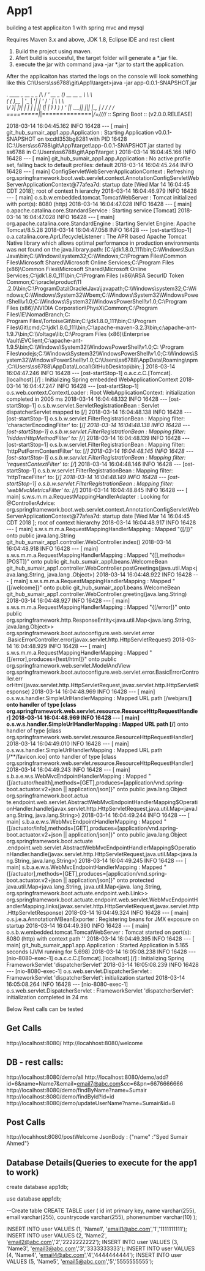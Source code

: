 # App1
building a test applicaiton 1 with spring mvc and mysql

Requires Maven 3.x and above, JDK 1.8, Eclipse IDE and rest client

1. Build the project using maven.
2. Afert build is succesful, the target folder will generate a *.jar file.
3. execute the jar with command java -jar *.jar to start the application.

After the applicaiton has started the logs on the console will look something like this
C:\Users\ss6788\git\App1\target>java -jar app-0.0.1-SNAPSHOT.jar

  .   ____          _            __ _ _
 /\\ / ___'_ __ _ _(_)_ __  __ _ \ \ \ \
( ( )\___ | '_ | '_| | '_ \/ _` | \ \ \ \
 \\/  ___)| |_)| | | | | || (_| |  ) ) ) )
  '  |____| .__|_| |_|_| |_\__, | / / / /
 =========|_|==============|___/=/_/_/_/
 :: Spring Boot ::        (v2.0.0.RELEASE)

2018-03-14 16:04:45.162  INFO 16428 --- [           main] git_hub_sumair_app1.app.Application      : Starting Application v0.0.1-SNAPSHOT on txcdtl353bg8281 with PID 16428 (C:\Users\ss6788\git\App1\target\app-0.0.1-SNAPSHOT.jar started by ss6788 in C:\Users\ss6788\git\App1\target
)
2018-03-14 16:04:45.166  INFO 16428 --- [           main] git_hub_sumair_app1.app.Application      : No active profile set, falling back to default profiles: default
2018-03-14 16:04:45.244  INFO 16428 --- [           main] ConfigServletWebServerApplicationContext : Refreshing org.springframework.boot.web.servlet.context.AnnotationConfigServletWebServerApplicationContext@77afea7d: startup date [Wed Mar 14 16:04:45 CDT 2018]; root of context h
ierarchy
2018-03-14 16:04:46.979  INFO 16428 --- [           main] o.s.b.w.embedded.tomcat.TomcatWebServer  : Tomcat initialized with port(s): 8080 (http)
2018-03-14 16:04:47.028  INFO 16428 --- [           main] o.apache.catalina.core.StandardService   : Starting service [Tomcat]
2018-03-14 16:04:47.028  INFO 16428 --- [           main] org.apache.catalina.core.StandardEngine  : Starting Servlet Engine: Apache Tomcat/8.5.28
2018-03-14 16:04:47.058  INFO 16428 --- [ost-startStop-1] o.a.catalina.core.AprLifecycleListener   : The APR based Apache Tomcat Native library which allows optimal performance in production environments was not found on the java.library.path: [C:\jdk1.8.0_111\bin;C:\Windows\Sun\
Java\bin;C:\Windows\system32;C:\Windows;C:\Program Files\Common Files\Microsoft Shared\Microsoft Online Services;C:\Program Files (x86)\Common Files\Microsoft Shared\Microsoft Online Services;C:\jdk1.8.0_111\bin;C:\Program Files (x86)\RSA SecurID Token Common;C:\oracle\product\11
.2.0\bin;C:\ProgramData\Oracle\Java\javapath;C:\Windows\system32;C:\Windows;C:\Windows\System32\Wbem;C:\Windows\System32\WindowsPowerShell\v1.0\;C:\Windows\System32\WindowsPowerShell\v1.0\;C:\Program Files (x86)\NVIDIA Corporation\PhysX\Common;C:\Program Files\1E\NomadBranch\;C:\
Program Files\TortoiseGit\bin;C:\jdk1.8.0_111\bin;C:\Program Files\Git\cmd;C:\jdk1.8.0_111\bin;C:\apache-maven-3.2.3\bin;c:\apache-ant-1.9.7\bin;C:\Voltage\lib;C:\Program Files (x86)\Enterprise Vault\EVClient\;C:\apache-ant-1.9.5\bin;C:\Windows\System32\WindowsPowerShell\v1.0\;C:
\Program Files\nodejs\;C:\Windows\System32\WindowsPowerShell\v1.0\;C:\Windows\System32\WindowsPowerShell\v1.0\;C:\Users\ss6788\AppData\Roaming\npm;C:\Users\ss6788\AppData\Local\GitHubDesktop\bin;.]
2018-03-14 16:04:47.246  INFO 16428 --- [ost-startStop-1] o.a.c.c.C.[Tomcat].[localhost].[/]       : Initializing Spring embedded WebApplicationContext
2018-03-14 16:04:47.247  INFO 16428 --- [ost-startStop-1] o.s.web.context.ContextLoader            : Root WebApplicationContext: initialization completed in 2005 ms
2018-03-14 16:04:48.132  INFO 16428 --- [ost-startStop-1] o.s.b.w.servlet.ServletRegistrationBean  : Servlet dispatcherServlet mapped to [/]
2018-03-14 16:04:48.138  INFO 16428 --- [ost-startStop-1] o.s.b.w.servlet.FilterRegistrationBean   : Mapping filter: 'characterEncodingFilter' to: [/*]
2018-03-14 16:04:48.138  INFO 16428 --- [ost-startStop-1] o.s.b.w.servlet.FilterRegistrationBean   : Mapping filter: 'hiddenHttpMethodFilter' to: [/*]
2018-03-14 16:04:48.139  INFO 16428 --- [ost-startStop-1] o.s.b.w.servlet.FilterRegistrationBean   : Mapping filter: 'httpPutFormContentFilter' to: [/*]
2018-03-14 16:04:48.145  INFO 16428 --- [ost-startStop-1] o.s.b.w.servlet.FilterRegistrationBean   : Mapping filter: 'requestContextFilter' to: [/*]
2018-03-14 16:04:48.146  INFO 16428 --- [ost-startStop-1] o.s.b.w.servlet.FilterRegistrationBean   : Mapping filter: 'httpTraceFilter' to: [/*]
2018-03-14 16:04:48.149  INFO 16428 --- [ost-startStop-1] o.s.b.w.servlet.FilterRegistrationBean   : Mapping filter: 'webMvcMetricsFilter' to: [/*]
2018-03-14 16:04:48.845  INFO 16428 --- [           main] s.w.s.m.m.a.RequestMappingHandlerAdapter : Looking for @ControllerAdvice: org.springframework.boot.web.servlet.context.AnnotationConfigServletWebServerApplicationContext@77afea7d: startup date [Wed Mar 14 16:04:45 CDT 2018
]; root of context hierarchy
2018-03-14 16:04:48.917  INFO 16428 --- [           main] s.w.s.m.m.a.RequestMappingHandlerMapping : Mapped "{[/]}" onto public java.lang.String git_hub_sumair_app1.controller.WebController.index()
2018-03-14 16:04:48.918  INFO 16428 --- [           main] s.w.s.m.m.a.RequestMappingHandlerMapping : Mapped "{[],methods=[POST]}" onto public git_hub_sumair_app1.beans.WelcomeBean git_hub_sumair_app1.controller.WebController.postGreetings(java.util.Map<java.lang.String, java.lang
.Object>)
2018-03-14 16:04:48.922  INFO 16428 --- [           main] s.w.s.m.m.a.RequestMappingHandlerMapping : Mapped "{[/welcome]}" onto public git_hub_sumair_app1.beans.WelcomeBean git_hub_sumair_app1.controller.WebController.greeting(java.lang.String)
2018-03-14 16:04:48.927  INFO 16428 --- [           main] s.w.s.m.m.a.RequestMappingHandlerMapping : Mapped "{[/error]}" onto public org.springframework.http.ResponseEntity<java.util.Map<java.lang.String, java.lang.Object>> org.springframework.boot.autoconfigure.web.servlet.error
.BasicErrorController.error(javax.servlet.http.HttpServletRequest)
2018-03-14 16:04:48.929  INFO 16428 --- [           main] s.w.s.m.m.a.RequestMappingHandlerMapping : Mapped "{[/error],produces=[text/html]}" onto public org.springframework.web.servlet.ModelAndView org.springframework.boot.autoconfigure.web.servlet.error.BasicErrorController.err
orHtml(javax.servlet.http.HttpServletRequest,javax.servlet.http.HttpServletResponse)
2018-03-14 16:04:48.969  INFO 16428 --- [           main] o.s.w.s.handler.SimpleUrlHandlerMapping  : Mapped URL path [/webjars/**] onto handler of type [class org.springframework.web.servlet.resource.ResourceHttpRequestHandler]
2018-03-14 16:04:48.969  INFO 16428 --- [           main] o.s.w.s.handler.SimpleUrlHandlerMapping  : Mapped URL path [/**] onto handler of type [class org.springframework.web.servlet.resource.ResourceHttpRequestHandler]
2018-03-14 16:04:49.010  INFO 16428 --- [           main] o.s.w.s.handler.SimpleUrlHandlerMapping  : Mapped URL path [/**/favicon.ico] onto handler of type [class org.springframework.web.servlet.resource.ResourceHttpRequestHandler]
2018-03-14 16:04:49.243  INFO 16428 --- [           main] s.b.a.e.w.s.WebMvcEndpointHandlerMapping : Mapped "{[/actuator/health],methods=[GET],produces=[application/vnd.spring-boot.actuator.v2+json || application/json]}" onto public java.lang.Object org.springframework.boot.actua
te.endpoint.web.servlet.AbstractWebMvcEndpointHandlerMapping$OperationHandler.handle(javax.servlet.http.HttpServletRequest,java.util.Map<java.lang.String, java.lang.String>)
2018-03-14 16:04:49.244  INFO 16428 --- [           main] s.b.a.e.w.s.WebMvcEndpointHandlerMapping : Mapped "{[/actuator/info],methods=[GET],produces=[application/vnd.spring-boot.actuator.v2+json || application/json]}" onto public java.lang.Object org.springframework.boot.actuate
.endpoint.web.servlet.AbstractWebMvcEndpointHandlerMapping$OperationHandler.handle(javax.servlet.http.HttpServletRequest,java.util.Map<java.lang.String, java.lang.String>)
2018-03-14 16:04:49.245  INFO 16428 --- [           main] s.b.a.e.w.s.WebMvcEndpointHandlerMapping : Mapped "{[/actuator],methods=[GET],produces=[application/vnd.spring-boot.actuator.v2+json || application/json]}" onto protected java.util.Map<java.lang.String, java.util.Map<java.
lang.String, org.springframework.boot.actuate.endpoint.web.Link>> org.springframework.boot.actuate.endpoint.web.servlet.WebMvcEndpointHandlerMapping.links(javax.servlet.http.HttpServletRequest,javax.servlet.http.HttpServletResponse)
2018-03-14 16:04:49.324  INFO 16428 --- [           main] o.s.j.e.a.AnnotationMBeanExporter        : Registering beans for JMX exposure on startup
2018-03-14 16:04:49.390  INFO 16428 --- [           main] o.s.b.w.embedded.tomcat.TomcatWebServer  : Tomcat started on port(s): 8080 (http) with context path ''
2018-03-14 16:04:49.395  INFO 16428 --- [           main] git_hub_sumair_app1.app.Application      : Started Application in 5.165 seconds (JVM running for 5.698)
2018-03-14 16:05:08.238  INFO 16428 --- [nio-8080-exec-1] o.a.c.c.C.[Tomcat].[localhost].[/]       : Initializing Spring FrameworkServlet 'dispatcherServlet'
2018-03-14 16:05:08.239  INFO 16428 --- [nio-8080-exec-1] o.s.web.servlet.DispatcherServlet        : FrameworkServlet 'dispatcherServlet': initialization started
2018-03-14 16:05:08.264  INFO 16428 --- [nio-8080-exec-1] o.s.web.servlet.DispatcherServlet        : FrameworkServlet 'dispatcherServlet': initialization completed in 24 ms



Below Rest calls can be tested

Get Calls
---------
http://localhost:8080/
http://locahhost:8080/welcome

DB - rest calls:
---------------
http://localhost:8080/demo/all
http://localhost:8080/demo/add?id=6&name=Name7&email=email7@abc.com&cc=6&pn=6676666666
http://localhost:8080/demo/findByName?name=Sumair
http://localhost:8080/demo/findById?id=id
http://localhost:8080/demo/updateUserName?name=Sumair&id=8


Post Calls
----------
http://locahhost:8080/postWelcome
JsonBody : {"name" :"Syed Sumair Ahmed"}

Database Details(Queries to execute for the app1 to work)
---------------------------------------------------------

create database app1db;

use database app1db;

--Create table
CREATE TABLE user (
    id int primary key,
    name varchar(255),
    email varchar(255),
    countrycode varchar(255),
    phonenumber varchar(10) 
);


INSERT INTO user
VALUES (1, 'Name1', 'email1@abc.com','1','1111111111');
INSERT INTO user
VALUES (2, 'Name2', 'email2@abc.com','2','2222222222');
INSERT INTO user
VALUES (3, 'Name3', 'email3@abc.com','3','3333333333');
INSERT INTO user
VALUES (4, 'Name4', 'email4@abc.com','4','4444444444');
INSERT INTO user
VALUES (5, 'Name5', 'email5@abc.com','5','5555555555');